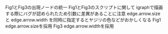 Fig1とFig3の出現ノードの統一
Fig1とFig3のスクリプトに関して
  igraphで描画する際にバグが認められたため引数に差異があることに注意
    edge.arrow.size と edge.arrow.width を同時に指定するとヤジリの色などがおかしくなる
    Fig1 edge.arrow.sizeを採用
    Fig3 edge.arrow.widthを採用

